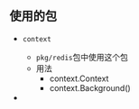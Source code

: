 ## 使用的包

- `context`
  - `pkg/redis`包中使用这个包
  - 用法
    - context.Context
    - context.Background()

- 